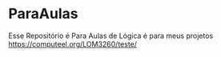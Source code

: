 # ParaAulas
Esse Repositório é Para Aulas de Lógica é para meus projetos
https://computeel.org/LOM3260/teste/
